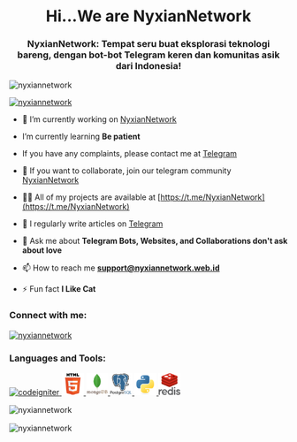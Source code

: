 <h1 align="center">Hi...We are NyxianNetwork</h1>
<h3 align="center">NyxianNetwork: Tempat seru buat eksplorasi teknologi bareng, dengan bot-bot Telegram keren dan komunitas asik dari Indonesia!</h3>

<p align="left"> <img src="https://komarev.com/ghpvc/?username=nyxiannetwork&label=Profile%20views&color=0e75b6&style=flat" alt="nyxiannetwork" /> </p>

<p align="left"> <a href="https://github.com/ryo-ma/github-profile-trophy"><img src="https://github-profile-trophy.vercel.app/?username=nyxiannetwork" alt="nyxiannetwork" /></a> </p>

- 🔭 I’m currently working on [NyxianNetwork](https://t.me/NyxianNetwork)

- I’m currently learning **Be patient**

- If you have any complaints, please contact me at [Telegram](https://t.me/KatsuHere)

- 🤝 If you want to collaborate, join our telegram community [NyxianNetwork](https://t.me/NyxianNetwork)

- 👨‍💻 All of my projects are available at [https://t.me/NyxianNetwork](https://t.me/NyxianNetwork)

- 📝 I regularly write articles on [Telegram](Telegram)

- 💬 Ask me about **Telegram Bots, Websites, and Collaborations don't ask about love**

- 📫 How to reach me **support@nyxiannetwork.web.id**

- ⚡ Fun fact **I Like Cat**

<h3 align="left">Connect with me:</h3>
<p align="left">
<a href="https://www.youtube.com/c/nyxiannetwork" target="blank"><img align="center" src="https://raw.githubusercontent.com/rahuldkjain/github-profile-readme-generator/master/src/images/icons/Social/youtube.svg" alt="nyxiannetwork" height="30" width="40" /></a>
</p>

<h3 align="left">Languages and Tools:</h3>
<p align="left"> <a href="https://codeigniter.com" target="_blank" rel="noreferrer"> <img src="https://cdn.worldvectorlogo.com/logos/codeigniter.svg" alt="codeigniter" width="40" height="40"/> </a> <a href="https://www.w3.org/html/" target="_blank" rel="noreferrer"> <img src="https://raw.githubusercontent.com/devicons/devicon/master/icons/html5/html5-original-wordmark.svg" alt="html5" width="40" height="40"/> </a> <a href="https://www.mongodb.com/" target="_blank" rel="noreferrer"> <img src="https://raw.githubusercontent.com/devicons/devicon/master/icons/mongodb/mongodb-original-wordmark.svg" alt="mongodb" width="40" height="40"/> </a> <a href="https://www.postgresql.org" target="_blank" rel="noreferrer"> <img src="https://raw.githubusercontent.com/devicons/devicon/master/icons/postgresql/postgresql-original-wordmark.svg" alt="postgresql" width="40" height="40"/> </a> <a href="https://www.python.org" target="_blank" rel="noreferrer"> <img src="https://raw.githubusercontent.com/devicons/devicon/master/icons/python/python-original.svg" alt="python" width="40" height="40"/> </a> <a href="https://redis.io" target="_blank" rel="noreferrer"> <img src="https://raw.githubusercontent.com/devicons/devicon/master/icons/redis/redis-original-wordmark.svg" alt="redis" width="40" height="40"/> </a> </p>

<p><img align="center" src="https://github-readme-stats.vercel.app/api/top-langs?username=nyxiannetwork&show_icons=true&locale=en&layout=compact" alt="nyxiannetwork" /></p>

<p><img align="center" src="https://github-readme-streak-stats.herokuapp.com/?user=nyxiannetwork&" alt="nyxiannetwork" /></p>
